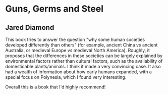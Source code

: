 # Guns, Germs and Steel

## Jared Diamond

This book tries to answer the question "why some human societies developed
differently than others" (for example, ancient China vs ancient Australia, or
medieval Europe vs medieval North America). Roughly, it proposes that the
differences in these societies can be largely explained by environmental
factors rather than cultural factors, such as the availability of domesticable
plants/animals. I think it made a very convincing case. It also had a wealth of
information about how early humans expanded, with a special focus on Polynesia,
which I found very interesting.

Overall this is a book that I'd highly recommend!

